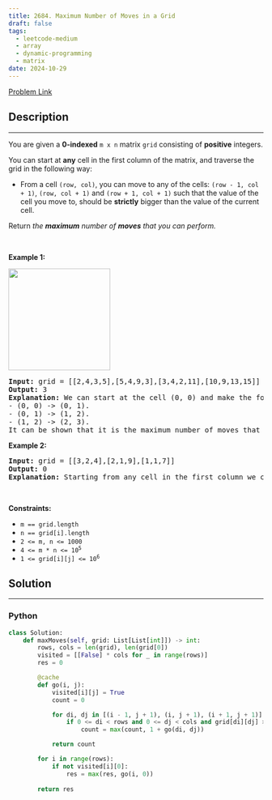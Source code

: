 ```yaml
---
title: 2684. Maximum Number of Moves in a Grid
draft: false
tags: 
  - leetcode-medium
  - array
  - dynamic-programming
  - matrix
date: 2024-10-29
---
```


[Problem Link](https://leetcode.com/problems/maximum-number-of-moves-in-a-grid/)

## Description

---
<p>You are given a <strong>0-indexed</strong> <code>m x n</code> matrix <code>grid</code> consisting of <strong>positive</strong> integers.</p>

<p>You can start at <strong>any</strong> cell in the first column of the matrix, and traverse the grid in the following way:</p>

<ul>
	<li>From a cell <code>(row, col)</code>, you can move to any of the cells: <code>(row - 1, col + 1)</code>, <code>(row, col + 1)</code> and <code>(row + 1, col + 1)</code> such that the value of the cell you move to, should be <strong>strictly</strong> bigger than the value of the current cell.</li>
</ul>

<p>Return <em>the <strong>maximum</strong> number of <strong>moves</strong> that you can perform.</em></p>

<p>&nbsp;</p>
<p><strong class="example">Example 1:</strong></p>
<img alt="" src="https://assets.leetcode.com/uploads/2023/04/11/yetgriddrawio-10.png" style="width: 201px; height: 201px;" />
<pre>
<strong>Input:</strong> grid = [[2,4,3,5],[5,4,9,3],[3,4,2,11],[10,9,13,15]]
<strong>Output:</strong> 3
<strong>Explanation:</strong> We can start at the cell (0, 0) and make the following moves:
- (0, 0) -&gt; (0, 1).
- (0, 1) -&gt; (1, 2).
- (1, 2) -&gt; (2, 3).
It can be shown that it is the maximum number of moves that can be made.</pre>

<p><strong class="example">Example 2:</strong></p>

<pre>
<img alt="" src="https://assets.leetcode.com/uploads/2023/04/12/yetgrid4drawio.png" />
<strong>Input:</strong> grid = [[3,2,4],[2,1,9],[1,1,7]]
<strong>Output:</strong> 0
<strong>Explanation:</strong> Starting from any cell in the first column we cannot perform any moves.
</pre>

<p>&nbsp;</p>
<p><strong>Constraints:</strong></p>

<ul>
	<li><code>m == grid.length</code></li>
	<li><code>n == grid[i].length</code></li>
	<li><code>2 &lt;= m, n &lt;= 1000</code></li>
	<li><code>4 &lt;= m * n &lt;= 10<sup>5</sup></code></li>
	<li><code>1 &lt;= grid[i][j] &lt;= 10<sup>6</sup></code></li>
</ul>


## Solution

---
### Python
``` py title='maximum-number-of-moves-in-a-grid'
class Solution:
    def maxMoves(self, grid: List[List[int]]) -> int:
        rows, cols = len(grid), len(grid[0])
        visited = [[False] * cols for _ in range(rows)]
        res = 0

        @cache
        def go(i, j):
            visited[i][j] = True
            count = 0

            for di, dj in [(i - 1, j + 1), (i, j + 1), (i + 1, j + 1)]:
                if 0 <= di < rows and 0 <= dj < cols and grid[di][dj] > grid[i][j] and not visited[di][dj]:
                    count = max(count, 1 + go(di, dj))

            return count

        for i in range(rows):
            if not visited[i][0]:
                res = max(res, go(i, 0))
        
        return res
```

